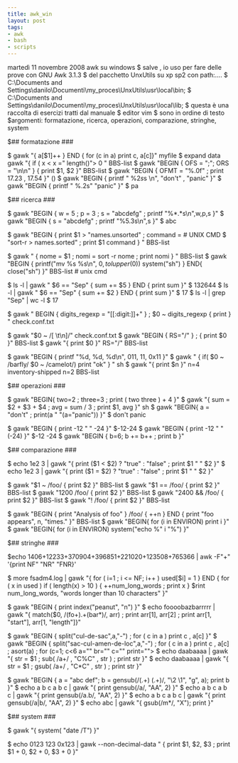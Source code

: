 ```yaml
---
title: awk_win
layout: post
tags:
- awk
- bash
- scripts
---
```


martedì 11 novembre 2008
awk su windows
$ salve , io uso per fare delle prove con GNU Awk 3.1.3
$ del pacchetto UnxUtils su xp sp2 con path:....
$ C:\Documents and Settings\danilo\Documenti\my_proces\UnxUtils\usr\local\bin;
$ C:\Documents and Settings\danilo\Documenti\my_proces\UnxUtils\usr\local\lib;
$ questa è una raccolta di esercizi tratti dal manuale
$ editor vim
$ sono in ordine di testo
$argomenti: formatazione, ricerca, operazioni, comparazione, stringhe, system

$## formatazione ###

$ gawk "{ a[$1]++ } END { for (c in a) print c, a[c]}" myfile
$ expand data gawk "{ if ( x < x =" length()"> 0 " BBS-list
$ gawk "BEGIN { OFS = \";\"; ORS = \"\n\n\" } { print $1, $2 }" BBS-list
$ gawk "BEGIN { OFMT = \"%.0f\" ; print 17.23 , 17.54 }" ()
$ gawk "BEGIN { printf \" %2$s %1$s \n\", \"don't\" , \"panic\" }"
$ gawk "BEGIN { printf \" %.2s\" \"panic\" }"
$ pa

$## ricerca ###

$ gawk "BEGIN { w = 5 ; p = 3 ; s = \"abcdefg\" ; printf \"%*.*s\n\",w,p,s }"
$ gawk "BEGIN { s = \"abcdefg\" ; printf \"%5.3s\n\",s }"
$ abc

$ gawk "BEGIN { print $1 > \"names.unsorted\" ; command = # UNIX CMD
$ \"sort-r > names.sorted\" ; print $1 command } " BBS-list

$ gawk " { nome = $1 ; nomi = sort -r nome ; print nomi } " BBS-list
$ gawk "BEGIN { printf(\"mv %s %s\n\", $0, tolupper($0)) system(\"sh\") } END{ close(\"sh\") }" BBS-list # unix cmd

$ ls -l | gawk " $6 == \"Sep\" { sum += $5 } END { print sum }"
$ 132644
$ ls -l | gawk " $6 == \"Sep\" { sum += $2 } END { print sum }"
$ 17
$ ls -l | grep "Sep" | wc -l
$ 17

$ gawk " BEGIN { digits_regexp = \"[[:digit:]]+\" } ; $0 ~ digits_regexp { print } " check.conf.txt

$ gawk "$0 ~ /[ \t\n]/" check.conf.txt
$ gawk "BEGIN { RS=\"/\" } ; { print $0 }" BBS-list
$ gawk "{ print $0 }" RS="/" BBS-list

$ gawk "BEGIN { printf \"%d, %d, %d\n\", 011, 11, 0x11 }"
$ gawk " { if( $0 ~ /barfly/ $0 ~ /camelot/) print \"ok\" } " sh
$ gawk "{ print $n }" n=4 inventory-shipped n=2 BBS-list

$## operazioni ###

$ gawk "BEGIN{ two=2 ; three=3 ; print ( two three ) + 4 }"
$ gawk "{ sum = $2 + $3 + $4 ; avg = sum / 3 ; print $1, avg }" sh
$ gawk "BEGIN{ a = \"don't\" ; print(a \" \"(a=\"panic\")) }"
$ don't panic

$ gawk "BEGIN { print -12 \" \" -24 }"
$-12-24
$ gawk "BEGIN { print -12 \" \" (-24) }"
$-12 -24
$ gawk "BEGIN { b=6; b += b++ ; print b }"

$## comparazione ###

$ echo 1e2 3 | gawk "{ print ($1 < $2) ? \"true\" : \"false\" ; print $1 \" \" $2 }"
$ echo 1e2 3 | gawk "{ print ($1 = $2) ? \"true\" : \"false\" ; print $1 \" \" $2 }"

$ gawk "$1 ~ /foo/ { print $2 }" BBS-list
$ gawk "$1 == /foo/ { print $2 }" BBS-list
$ gawk "1200 /foo/ { print $2 }" BBS-list
$ gawk "2400 && /foo/ { print $2 }" BBS-list
$ gawk "! /foo/ { print $2 }" BBS-list

$ gawk "BEGIN { print \"Analysis of foo\" } /foo/ { ++n } END { print \"foo appears\", n, \"times.\" }" BBS-list
$ gawk "BEGIN{ for (i in ENVIRON) print i }"
$ gawk "BEGIN{ for (i in ENVIRON) system(\"echo %\" i \"%\") }"

$## stringhe ###

$echo  1406+12233+370904+396851+221020+123508+765366 | awk -F"+" '{print NF" "NR" "FNR}'

$ more fsadm4.log | gawk "{ for ( i=1 ; i <= NF; i++ ) used[$i] = 1 } END { for ( x in used ) if ( length(x) > 10 ) { ++num_long_words ; print x }
$rint num_long_words, \"words longer than 10 characters\" }"

$ gawk "BEGIN { print index(\"peanut\", \"n\") }"
$ echo foooobazbarrrrr | gawk "{ match($0, /(fo+).+(bar*)/, arr) ; print arr[1], arr[2] ; print arr[1, \"start\"], arr[1, \"length\"]}"

$ gawk "BEGIN { split(\"cul-de-sac\",a,\"-\") ; for ( c in a ) print c , a[c] }"
$ gawk "BEGIN { split(\"sac-cul-amen-de-loc\",a,\"-\") ; for ( c in a ) print c , a[c] ; asort(a) ; for (c=1; c<6 a="" br="" c="" print="">
$ echo daabaaaa | gawk "{ str = $1 ; sub( /a+/ , \"C%C\" , str ) ; print str }"
$ echo daabaaaa | gawk "{ str = $1 ; gsub( /a+/ , \"C*C\" , str ) ; print str }"

$ gawk "BEGIN { a = \"abc def\"; b = gensub(/(.+) (.+)/, \"\\2 \\1\", \"g\", a); print b }"
$ echo a b c a b c | gawk "{ print gensub(/a/, \"AA\", 2) }"
$ echo a b c a b c | gawk "{ print gensub(/a.b/, \"AA\", 2) }"
$ echo a b c a b c | gawk "{ print gensub(/a|b/, \"AA\", 2) }"
$ echo abc | gawk "{ gsub(/m*/, \"X\"); print }"

$## system ###

$ gawk "{ system( \"date /T\") }"

$ echo 0123 123 0x123 | gawk --non-decimal-data " { print $1, $2, $3 ; print $1 + 0, $2 + 0, $3 + 0 }"